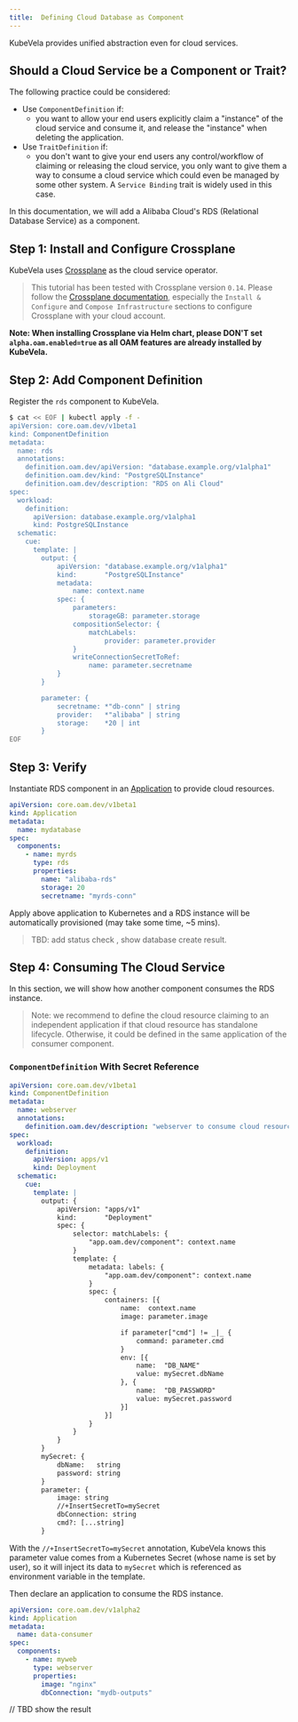 ```yaml
---
title:  Defining Cloud Database as Component
---
```


KubeVela provides unified abstraction even for cloud services.

## Should a Cloud Service be a Component or Trait?

The following practice could be considered:
- Use `ComponentDefinition` if:
  - you want to allow your end users explicitly claim a "instance" of the cloud service and consume it, and release the "instance" when deleting the application.
- Use `TraitDefinition` if:
  - you don't want to give your end users any control/workflow of claiming or releasing the cloud service, you only want to give them a way to consume a cloud service which could even be managed by some other system. A `Service Binding` trait is widely used in this case.

In this documentation, we will add a Alibaba Cloud's RDS (Relational Database Service) as a component.

## Step 1: Install and Configure Crossplane

KubeVela uses [Crossplane](https://crossplane.io/) as the cloud service operator.

> This tutorial has been tested with Crossplane version `0.14`. Please follow the [Crossplane documentation](https://crossplane.io/docs/), especially the `Install & Configure` and `Compose Infrastructure` sections to configure
Crossplane with your cloud account.

**Note: When installing Crossplane via Helm chart, please DON'T set `alpha.oam.enabled=true` as all OAM features are already installed by KubeVela.**

## Step 2: Add Component Definition

Register the `rds` component to KubeVela.

```bash
$ cat << EOF | kubectl apply -f -
apiVersion: core.oam.dev/v1beta1
kind: ComponentDefinition
metadata:
  name: rds
  annotations:
    definition.oam.dev/apiVersion: "database.example.org/v1alpha1"
    definition.oam.dev/kind: "PostgreSQLInstance"
    definition.oam.dev/description: "RDS on Ali Cloud"
spec:
  workload:
    definition:
      apiVersion: database.example.org/v1alpha1
      kind: PostgreSQLInstance
  schematic:
    cue:
      template: |
        output: {
        	apiVersion: "database.example.org/v1alpha1"
        	kind:       "PostgreSQLInstance"
        	metadata:
        		name: context.name
        	spec: {
        		parameters:
        			storageGB: parameter.storage
        		compositionSelector: {
        			matchLabels:
        				provider: parameter.provider
        		}
        		writeConnectionSecretToRef:
        			name: parameter.secretname
        	}
        }

        parameter: {
        	secretname: *"db-conn" | string
        	provider:   *"alibaba" | string
        	storage:    *20 | int
        }
EOF
```

## Step 3: Verify

Instantiate RDS component in an [Application](../application) to provide cloud resources.

```yaml
apiVersion: core.oam.dev/v1beta1
kind: Application
metadata:
  name: mydatabase
spec:
  components:
    - name: myrds
      type: rds
      properties:
        name: "alibaba-rds"
        storage: 20
        secretname: "myrds-conn"
```

Apply above application to Kubernetes and a RDS instance will be automatically provisioned (may take some time, ~5 mins).

> TBD: add status check , show database create result.


## Step 4: Consuming The Cloud Service

In this section, we will show how another component consumes the RDS instance.

> Note: we recommend to define the cloud resource claiming to an independent application if that cloud resource has standalone lifecycle. Otherwise, it could be defined in the same application of the consumer component.

### `ComponentDefinition` With Secret Reference

```yaml
apiVersion: core.oam.dev/v1beta1
kind: ComponentDefinition
metadata:
  name: webserver
  annotations:
    definition.oam.dev/description: "webserver to consume cloud resources"
spec:
  workload:
    definition:
      apiVersion: apps/v1
      kind: Deployment
  schematic:
    cue:
      template: |
        output: {
        	apiVersion: "apps/v1"
        	kind:       "Deployment"
        	spec: {
        		selector: matchLabels: {
        			"app.oam.dev/component": context.name
        		}
        		template: {
        			metadata: labels: {
        				"app.oam.dev/component": context.name
        			}
        			spec: {
        				containers: [{
        					name:  context.name
        					image: parameter.image

        					if parameter["cmd"] != _|_ {
        						command: parameter.cmd
        					}
        					env: [{
        						name:  "DB_NAME"
        						value: mySecret.dbName
        					}, {
        						name:  "DB_PASSWORD"
        						value: mySecret.password
        					}]
        				}]
        			}
        		}
        	}
        }
        mySecret: {
        	dbName:   string
        	password: string
        }
        parameter: {
        	image: string
        	//+InsertSecretTo=mySecret
        	dbConnection: string
        	cmd?: [...string]
        }       
```

With the `//+InsertSecretTo=mySecret` annotation, KubeVela knows this parameter value comes from a Kubernetes Secret (whose name is set by user), so it will inject its data to `mySecret` which is referenced as environment variable in the template.

Then declare an application to consume the RDS instance.

```yaml
apiVersion: core.oam.dev/v1alpha2
kind: Application
metadata:
  name: data-consumer
spec:
  components:
    - name: myweb
      type: webserver
      properties:
        image: "nginx"
        dbConnection: "mydb-outputs"
```

// TBD show the result